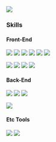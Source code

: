 <img src="https://capsule-render.vercel.app/api?type=transparent&color=auto&height=300&section=header&text=Hello&desc=Im%20uhjee&fontSize=40&fontColor=f06909&fontAlign=70" />


### Skills

#### **Front-End**

<img src="https://img.shields.io/badge/Vue.js-4FC08D?style=flat-square&logo=Vue.js&logoColor=white"/> <img src="https://img.shields.io/badge/React-61DAFB?style=flat-square&logo=React&logoColor=white"/> <img src="https://img.shields.io/badge/Babel-F9DC3E?style=flat-square&logo=Babel&logoColor=white"/> <img src="https://img.shields.io/badge/Webpack-8DD6F9?style=flat-square&logo=Webpack&logoColor=white"/> <img src="https://img.shields.io/badge/Sass-CC6699?style=flat-square&logo=Sass&logoColor=white"/> <img src="https://img.shields.io/badge/PostCSS-DD3A0A?style=flat-square&logo=PostCSS&logoColor=white"/>

<img src="https://img.shields.io/badge/Typescript-3178C6?style=flat-square&logo=TypeScript&logoColor=white"/> <img src="https://img.shields.io/badge/JavaScript-F7DF1E?style=flat-square&logo=JavaScript&logoColor=black"/> <img src="https://img.shields.io/badge/HTML5-E34F26?style=flat-square&logo=HTML5&logoColor=white"/> <img src="https://img.shields.io/badge/CSS3-1572B6?style=flat-square&logo=CSS3&logoColor=white"/>

#### **Back-End**

<img src="https://img.shields.io/badge/Spring-6DB33F?style=flat-square&logo=Spring&logoColor=white"/> <img src="https://img.shields.io/badge/MySQL-4479A1?style=flat-square&logo=MySQL&logoColor=white"/> <img src="https://img.shields.io/badge/ElasticSearch-005571?style=flat-square&logo=Elasticsearch&logoColor=white"/>

<img src="https://img.shields.io/badge/Java-007396?style=flat-square&logo=Java&logoColor=white"/>

#### **Etc Tools**

<img src="https://img.shields.io/badge/Jenkins-D24939?style=flat-square&logo=Jenkins&logoColor=white"/> <img src="https://img.shields.io/badge/Git-F05032?style=flat-square&logo=Git&logoColor=white"/>



